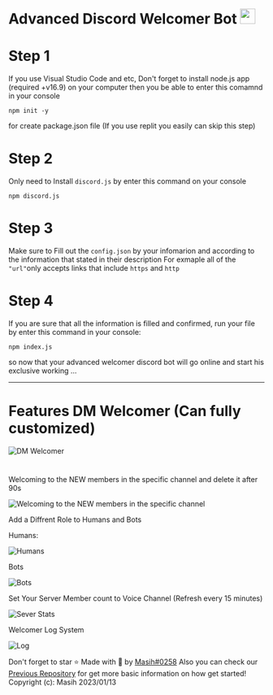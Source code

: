 # Advanced Discord Welcomer Bot <img src="https://raw.githubusercontent.com/MartinHeinz/MartinHeinz/master/wave.gif" width="30px">

# Step 1
If you use Visual Studio Code and etc, Don't forget to install node.js app (required +v16.9) on your computer then you be able to enter this comamnd in your console
```
npm init -y
```
for create package.json file (If you use replit you easily can skip this step)
# Step 2
Only need to Install `discord.js` by enter this command on your console
```
npm discord.js
```
# Step 3
Make sure to Fill out the `config.json` by your infomarion and according to the information that stated in their description
For exmaple all of the `"url"`only accepts links that include `https` and `http`

# Step 4
If you are sure that all the information is filled and confirmed, run your file by enter this command in your console:
```
npm index.js
```
so now that your advanced welcomer discord bot will go online and start his exclusive working ...
<hr>

# Features DM Welcomer (Can fully customized)

![DM Welcomer](https://cdn.discordapp.com/attachments/970232277437124659/1144628454537572402/Screenshot_2023-08-25_171518.png) 

#
Welcoming to the NEW members in the specific channel and delete it after 90s

![Welcoming to the NEW members in the specific channel](https://cdn.discordapp.com/attachments/970232277437124659/1144625457917071381/Screenshot_2023-08-21_222856.png) 

Add a Diffrent Role to Humans and Bots


Humans:

![Humans](https://cdn.discordapp.com/attachments/970232277437124659/1144625458466537492/Screenshot_2023-08-21_222559.png)


Bots

![Bots](https://cdn.discordapp.com/attachments/970232277437124659/1144625458688823446/Screenshot_2023-08-21_224700.png)

Set Your Server Member count to Voice Channel (Refresh every 15 minutes)

![Sever Stats](https://cdn.discordapp.com/attachments/970232277437124659/1144625458193903757/Screenshot_2023-08-21_223230.png)

Welcomer Log System

![Log](https://cdn.discordapp.com/attachments/970232277437124659/1144625567883350189/Screenshot_2023-08-21_222734.png)

Don't forget to star ⭐
Made with 🤍 by [Masih#0258](https://discord.com/users/901765485341859911)
Also you can check our [Previous Repository](https://github.com/Masihdeveloper/Creating-Discord-Bot/edit/main/README.md) for get more basic information on how get started!
Copyright (c): Masih 2023/01/13

